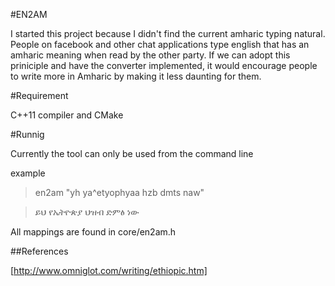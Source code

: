 
#EN2AM

I started this project because I didn't find the current amharic typing natural.
People on facebook and other chat applications type english that has an amharic
meaning when read by the other party. If we can adopt this priniciple and
have the converter implemented, it would encourage people to write more in Amharic
by making it less daunting for them.

#Requirement

C++11 compiler and CMake

#Runnig

Currently the tool can only be used from the command line

example

>en2am  "yh ya^etyophyaa hzb dmts naw"

>ይህ የኤትዮጵያ ህዝብ ድምፅ ነው 

All mappings are found in core/en2am.h

##References

[http://www.omniglot.com/writing/ethiopic.htm]
